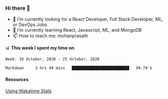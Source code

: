 ### Hi there 👋

- 🔭 I’m currently looking for a React Developer, Full Stack Developer, ML, or DevOps Jobs
- 🌱 I’m currently learning React, Javascript, ML, and MongoDB
- 📫 How to reach me: mohanprasath

📊 **This week I spent my time on**
<!--START_SECTION:waka-->
```text
Week: 18 October, 2020 - 25 October, 2020

Markdown     3 hrs 49 mins   █████████████████████████   99.79 % 
```
<!--END_SECTION:waka-->

#### Resources
[Using Wakatime Stats](https://github.com/marketplace/actions/waka-readme)
